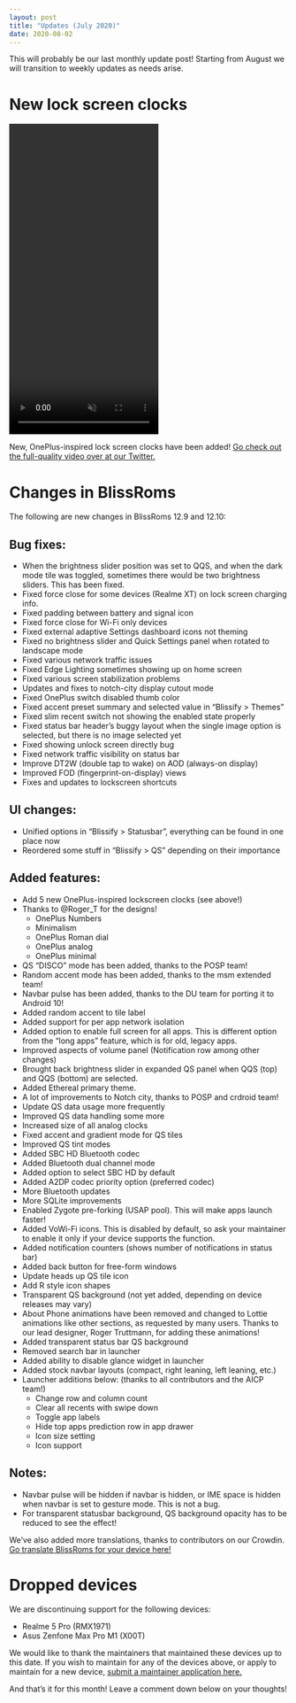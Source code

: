 ```yaml
---
layout: post
title: "Updates (July 2020)"
date: 2020-08-02
---
```


This will probably be our last monthly update post! Starting from August we will transition to weekly updates as needs arise.

# New lock screen clocks

<video width="270" height="561" muted controls loop autoplay>
  <source src="/assets/2020/new-lock-screen-clock-demo.mp4" type="video/mp4">
</video>

New, OnePlus-inspired lock screen clocks have been added! [Go check out the full-quality video over at our Twitter.][twitter-video-link]

[twitter-video-link]: https://twitter.com/Bliss_ROMs/status/1284537875405565952

# Changes in BlissRoms

The following are new changes in BlissRoms 12.9 and 12.10:

## Bug fixes:

- When the brightness slider position was set to QQS, and when the dark mode tile was toggled, sometimes there would be two brightness sliders. This has been fixed.
- Fixed force close for some devices (Realme XT) on lock screen charging info.
- Fixed padding between battery and signal icon
- Fixed force close for Wi-Fi only devices
- Fixed external adaptive Settings dashboard icons not theming
- Fixed no brightness slider and Quick Settings panel when rotated to landscape mode
- Fixed various network traffic issues
- Fixed Edge Lighting sometimes showing up on home screen
- Fixed various screen stabilization problems
- Updates and fixes to notch-city display cutout mode
- Fixed OnePlus switch disabled thumb color
- Fixed accent preset summary and selected value in “Blissify > Themes”
- Fixed slim recent switch not showing the enabled state properly
- Fixed status bar header’s buggy layout when the single image option is selected, but there is no image selected yet
- Fixed showing unlock screen directly bug
- Fixed network traffic visibility on status bar
- Improve DT2W (double tap to wake) on AOD (always-on display)
- Improved FOD (fingerprint-on-display) views
- Fixes and updates to lockscreen shortcuts

## UI changes:

- Unified options in “Blissify > Statusbar”, everything can be found in one place now
- Reordered some stuff in “Blissify > QS” depending on their importance

## Added features:

- Add 5 new OnePlus-inspired lockscreen clocks (see above!)
- Thanks to @Roger_T for the designs!
    - OnePlus Numbers
    - Minimalism
    - OnePlus Roman dial
    - OnePlus analog
    - OnePlus minimal
- QS “DISCO” mode has been added, thanks to the POSP team!
- Random accent mode has been added, thanks to the msm extended team!
- Navbar pulse has been added, thanks to the DU team for porting it to Android 10!
- Added random accent to tile label
- Added support for per app network isolation
- Added option to enable full screen for all apps. This is different option from the “long apps” feature, which is for old, legacy apps.
- Improved aspects of volume panel (Notification row among other changes)
- Brought back brightness slider in expanded QS panel when QQS (top) and QQS (bottom) are selected.
- Added Ethereal primary theme.
- A lot of improvements to Notch city, thanks to POSP and crdroid team!
- Update QS data usage more frequently
- Improved QS data handling some more
- Increased size of all analog clocks
- Fixed accent and gradient mode for QS tiles
- Improved QS tint modes
- Added SBC HD Bluetooth codec
- Added Bluetooth dual channel mode
- Added option to select SBC HD by default
- Added A2DP codec priority option (preferred codec)
- More Bluetooth updates
- More SQLite improvements
- Enabled Zygote pre-forking (USAP pool). This will make apps launch faster!
- Added VoWi-Fi icons. This is disabled by default, so ask your maintainer to enable it only if your device supports the function.
- Added notification counters (shows number of notifications in status bar)
- Added back button for free-form windows
- Update heads up QS tile icon
- Add R style icon shapes
- Transparent QS background (not yet added, depending on device releases may vary)
- About Phone animations have been removed and changed to Lottie animations like other sections, as requested by many users. Thanks to our lead designer, Roger Truttmann, for adding these animations!
- Added transparent status bar QS background
- Removed search bar in launcher
- Added ability to disable glance widget in launcher
- Added stock navbar layouts (compact, right leaning, left leaning, etc.)
- Launcher additions below: (thanks to all contributors and the AICP team!)
    - Change row and column count
    - Clear all recents with swipe down
    - Toggle app labels
    - Hide top apps prediction row in app drawer
    - Icon size setting
    - Icon support

## Notes:

- Navbar pulse will be hidden if navbar is hidden, or IME space is hidden when navbar is set to gesture mode. This is not a bug.
- For transparent statusbar background, QS background opacity has to be reduced to see the effect!

We’ve also added more translations, thanks to contributors on our Crowdin. [Go translate BlissRoms for your device here!][blissroms-crowdin]

[blissroms-crowdin]: http://translate.blissroms.com/

# Dropped devices

We are discontinuing support for the following devices:

- Realme 5 Pro (RMX1971)
- Asus Zenfone Max Pro M1 (X00T)

We would like to thank the maintainers that maintained these devices up to this date. If you wish to maintain for any of the devices above, or apply to maintain for a new device, [submit a maintainer application here.][maintainer-application]

[maintainer-application]: https://blissroms.com/maintainers/

And that’s it for this month! Leave a comment down below on your thoughts!